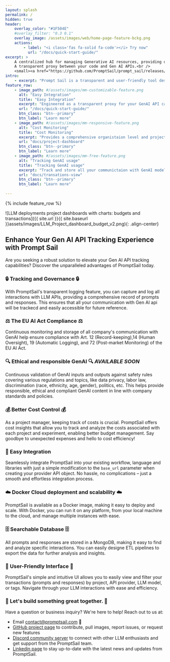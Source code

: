 ```yaml
---
layout: splash
permalink: /
hidden: true
header:
    overlay_color: "#1F504E"
    #overlay_filter: "0.3 0.1"
    overlay_image: /assets/images/web/home-page-feature-bckg.png
    actions:
        - label: "<i class='fas fa-solid fa-code'></i> Try now"
          url: "/docs/quick-start-guide/"
excerpt: >
    A centralized hub for managing Generative AI resources, providing ongoing monitoring, governance, and compliance with requirements of the EU AI Act <br />
    A transparent proxy between your code and Gen AI APIs.<br />
    <small><a href="https://github.com/PromptSail/prompt_sail/releases/">Latest release</a></small>
intro:
    - excerpt: "Prompt Sail is a transparent and user-friendly tool designed to capture and log all interactions with Gen APIs such as OpenAI, Cohere, and others. It integrates with OpenAI, langchain, and other LLM frameworks and libraries."
feature_row:
    - image_path: #/assets/images/mm-customizable-feature.png
      alt: "Easy Integration"
      title: "Easy Integration"
      excerpt: "Engineered as a transparent proxy for your GenAI API calls, it seamlessly integrates into your existing workflow, regardless of language or framework."
      url: "/docs/quick-start-guide/"
      btn_class: "btn--primary"
      btn_label: "Learn more"
    - image_path: #/assets/images/mm-responsive-feature.png
      alt: "Cost Monitoring"
      title: "Cost Monitoring"
      excerpt: "Provides a comprehensive organistaion level and project level cost dashboard for tracking usage of your GenAI API calls."
      url: "docs/project-dashboard"
      btn_class: "btn--primary"
      btn_label: "Learn more"
    - image_path: #/assets/images/mm-free-feature.png
      alt: "Tracking GenAI usage"
      title: "Tracking GenAI usage"
      excerpt: "Track and store all your communictaion with GenAI models on the  organisation level, one proxy for all your departments and projects."
      url: "docs/transations-view"
      btn_class: "btn--primary"
      btn_label: "Learn more"
    
---
```


{% include feature_row %}

![LLM deployments project dashboards with charts: budgets and transactions]({{ site.url }}{{ site.baseurl }}assets/images/LLM_Project_dashboard_budget_v2.png){: .align-center}


<!-- ## What is Prompt Sail?

1. **Transparent Logging** 
It captures and logs all interactions with LLM APIs, providing a comprehensive record of prompts and responses.

1. **Cost Insights** 
Project managers can track and analyze the costs associated with each project and experiment, enabling better budget management.

1. **Optimization and Analysis**
By providing a concise and detailed view of all interactions, developers can analyze and refine their prompts.

1. **Compliance and Governance**
Empowers business owners to maintain control over instructions, chat messages, and other interactions with LLM APIs. This enables the implementation of standards and policies, identification of misuse, and detection of non-compliant content.

1. **Easy Integration** 
Prompt Sail seamlessly integrates into your workflow and used libraries. Just modify the `base_url` parameter when creating your provider API object.

1. **Searchable Database**
All prompts and responses are stored in a MongoDB, making finding and analyzing specific interactions easy. You can export the data for further analysis.

1. **User-Friendly Interface**
Simple and intuitive UI lets you easily view and filter your transactions (prompts and responses) by project, API provider, LLM model, or tags. -->


## Enhance Your Gen AI API Tracking Experience with Prompt Sail

Are you seeking a robust solution to elevate your Gen AI API tracking capabilities?
Discover the unparalleled advantages of PromptSail today.

### 🔒 Tracking and Governance 🔒
With PromptSail's transparent logging feature, you can capture and log all interactions with LLM APIs, providing a comprehensive record of prompts and responses. This ensures that all your communication with Gen AI api will be trackecd and easily accessible for future reference.

### ⚖️ The EU AI Act Compliance ⚖️
 Continuous monitoring and storage of all company's communication with GenAI help ensure compliance with Art. 12 (Record-keeping),14 (Human Oversight),  19 (Automatic Logging), and 72 (Post-market Monitoring) of the EU AI Act.

### 🔍 Ethical and responsible GenAI 🔍 *AVAILABLE SOON*
Continuous validation of GenAI inputs and outputs against safety rules covering various regulations and topics, like data privacy, labor law, discrimination (race, ethnicity, age, gender), politics, etc. This helps provide responsible, ethical and compliant GenAI content in line with company standards and policies. 

### 💰 Better Cost Control 💰
As a project manager, keeping track of costs is crucial. PromptSail offers cost insights that allow you to track 
and analyze the costs associated with each project and experiment, enabling better budget management. Say goodbye 
to unexpected expenses and hello to cost efficiency!

### 🔌 Easy Integration  
Seamlessly integrate PromptSail into your existing workflow, language and libraries with just a simple modification to the ``base_url`` parameter when creating your provider API object. No hassle, no complications – just a smooth and effortless integration process.

### ☁️ Docker Cloud deployment and scalability ☁️
PromptSail is  available as a Docker image, making it easy to deploy and scale. With Docker, you can run it on any platform, from your local machine to the cloud, and manage multiple instances with ease. 

### 🗄️ Searchable Database 🗄️
All prompts and responses are stored in a MongoDB, making it easy to find and analyze specific interactions. You can easily designe ETL pipelines to export the data for further analysis and insights.

### 🌟 User-Friendly Interface 🌟
PromptSail's simple and intuitive UI allows you to easily view and filter your transactions (prompts and responses)
by project, API provider, LLM model, or tags. Navigate through your LLM interactions with ease and efficiency.

### 🚀 Let's build something great together. 🚀
Have a question or business inquiry? We're here to help! Reach out to us at:
* Email contact@promptsail.com  📧
* [GitHub project page](https://github.com/PromptSail/prompt_sail) to contribute, pull images, report issues, or request new features
* [Discord community server](https://discord.gg/NvpVbw3aqW) to connect with other LLM enthusiasts and get support from the PromptSail team.
* [Linkedin page](https://www.linkedin.com/company/prompt-sail/) to stay up-to-date with the latest news and updates from PromptSail.